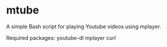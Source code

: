 mtube
=====

A simple Bash script for playing Youtube videos using mplayer.

Required packages:
    youtube-dl
    mplayer
    curl
